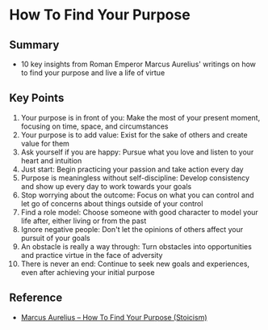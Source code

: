 # How To Find Your Purpose

## Summary 

- 10 key insights from Roman Emperor Marcus Aurelius' writings on how to find your purpose and live a life of virtue

## Key Points

1. Your purpose is in front of you: Make the most of your present moment, focusing on time, space, and circumstances
2. Your purpose is to add value: Exist for the sake of others and create value for them
3. Ask yourself if you are happy: Pursue what you love and listen to your heart and intuition
4. Just start: Begin practicing your passion and take action every day
5. Purpose is meaningless without self-discipline: Develop consistency and show up every day to work towards your goals
6. Stop worrying about the outcome: Focus on what you can control and let go of concerns about things outside of your control
7. Find a role model: Choose someone with good character to model your life after, either living or from the past
8. Ignore negative people: Don't let the opinions of others affect your pursuit of your goals
9. An obstacle is really a way through: Turn obstacles into opportunities and practice virtue in the face of adversity
10. There is never an end: Continue to seek new goals and experiences, even after achieving your initial purpose

## Reference

- [Marcus Aurelius – How To Find Your Purpose (Stoicism)](https://www.youtube.com/watch?v=L-STKInWhpU)
